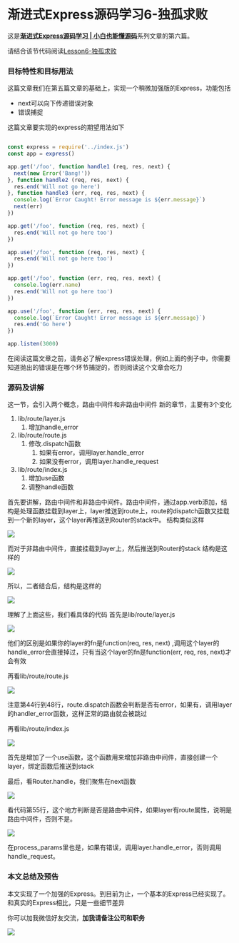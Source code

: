 # 渐进式Express源码学习6-独孤求败

这是[**渐进式Express源码学习 | 小白也能懂源码**](https://github.com/sunkuo/grow-to-express)系列文章的第六篇。

请结合该节代码阅读[Lesson6-独孤求败](https://github.com/sunkuo/grow-to-express/tree/master/Lesson6-%E7%8B%AC%E5%AD%A4%E6%B1%82%E8%B4%A5)

### 目标特性和目标用法

这篇文章我们在第五篇文章的基础上，实现一个稍微加强版的Express，功能包括

- next可以向下传递错误对象
- 错误捕捉

这篇文章要实现的express的期望用法如下

```javascript

const express = require('../index.js')
const app = express()

app.get('/foo', function handle1 (req, res, next) {
  next(new Error('Bang!'))
}, function handle2 (req, res, next) {
  res.end('Will not go here')
}, function handle3 (err, req, res, next) {
  console.log(`Error Caught! Error message is ${err.message}`)
  next(err)
})

app.get('/foo', function (req, res, next) {
  res.end('Will not go here too')
})

app.use('/foo', function (req, res, next) {
  res.end('Will not go here too')
})

app.get('/foo', function (err, req, res, next) {
  console.log(err.name)
  res.end('Will not go here too')
})

app.use('/foo', function (err, req, res, next) {
  console.log(`Error Caught! Error message is ${err.message}`)
  res.end('Go here')
})

app.listen(3000)
```

在阅读这篇文章之前，请务必了解express错误处理，例如上面的例子中，你需要知道抛出的错误是在哪个环节捕捉的，否则阅读这个文章会吃力

### 源码及讲解

这一节，会引入两个概念，路由中间件和非路由中间件
新的章节，主要有3个变化

1. lib/route/layer.js
	1. 增加handle_error
2. lib/route/route.js
	1. 修改.dispatch函数
		1. 如果有error，调用layer.handle_error
		2. 如果没有error，调用layer.handle_request
3. lib/route/index.js
	1. 增加use函数
	2. 调整handle函数

首先要讲解，路由中间件和非路由中间件。路由中间件，通过app.verb添加，结构是处理函数挂载到layer上，layer推送到route上，route的dispatch函数又挂载到一个新的layer，这个layer再推送到Router的stack中。
结构类似这样

![](http://oyo14vy95.bkt.clouddn.com/17-12-4/18947361.jpg)

而对于非路由中间件，直接挂载到layer上，然后推送到Router的stack
结构是这样的

![](http://oyo14vy95.bkt.clouddn.com/17-12-4/39340308.jpg)

所以，二者结合后，结构是这样的

![](http://oyo14vy95.bkt.clouddn.com/17-12-4/21611661.jpg)

理解了上面这些，我们看具体的代码
首先是lib/route/layer.js

![](http://oyo14vy95.bkt.clouddn.com/17-12-4/3603314.jpg)

他们的区别是如果你的layer的fn是function(req, res, next) ,调用这个layer的handle_error会直接掉过，只有当这个layer的fn是function(err, req, res, next)才会有效

再看lib/route/route.js

![](http://oyo14vy95.bkt.clouddn.com/17-12-4/84299019.jpg)

注意第44行到48行，route.dispatch函数会判断是否有error，如果有，调用layer的handler_error函数，这样正常的路由就会被跳过

再看lib/route/index.js

![](http://oyo14vy95.bkt.clouddn.com/17-12-4/48858030.jpg)

首先是增加了一个use函数，这个函数用来增加非路由中间件，直接创建一个layer，绑定函数后推送到stack

最后，看Router.handle，我们聚焦在next函数

![](http://oyo14vy95.bkt.clouddn.com/17-12-4/82980366.jpg)

看代码第55行，这个地方判断是否是路由中间件，如果layer有route属性，说明是路由中间件，否则不是。

![](http://oyo14vy95.bkt.clouddn.com/17-12-4/69930094.jpg)

在process_params里也是，如果有错误，调用layer.handle_error，否则调用handle_request。

### 本文总结及预告

本文实现了一个加强的Express。到目前为止，一个基本的Express已经实现了。和真实的Express相比，只是一些细节差异

你可以加我微信好友交流，**加我请备注公司和职务**

![](http://oyo14vy95.bkt.clouddn.com/17-12-4/99218404.jpg)